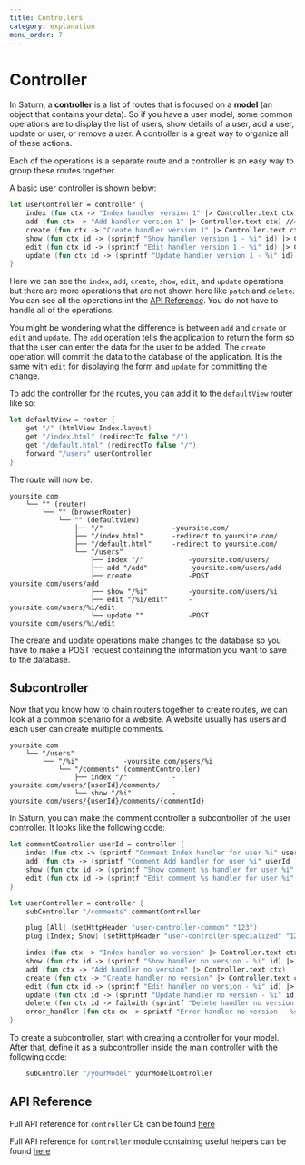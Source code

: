 ```yaml
---
title: Controllers
category: explanation
menu_order: 7
---
```


# Controller

In Saturn, a **controller** is a list of routes that is focused on a **model** (an object that contains your data). So if you have a user model, some common operations are to display the list of users, show details of a user, add a user, update or user, or remove a user. A controller is a great way to organize all of these actions.

Each of the operations is a separate route and a controller is an easy way to group these routes together.

A basic user controller is shown below:

```fsharp
let userController = controller {
    index (fun ctx -> "Index handler version 1" |> Controller.text ctx) //View list of users
    add (fun ctx -> "Add handler version 1" |> Controller.text ctx) //Add a user
    create (fun ctx -> "Create handler version 1" |> Controller.text ctx) //Create a user
    show (fun ctx id -> (sprintf "Show handler version 1 - %i" id) |> Controller.text ctx) //Show details of a user
    edit (fun ctx id -> (sprintf "Edit handler version 1 - %i" id) |> Controller.text ctx)  //Edit a user
    update (fun ctx id -> (sprintf "Update handler version 1 - %i" id) |> Controller.text ctx)  //Update a user
}
```

Here we can see the `index`, `add`, `create`, `show`, `edit`, and `update` operations but there are more operations that are not shown here like `patch` and `delete`. You can see all the operations int the [API Reference](../reference/saturn-controller-controllerbuilder-10.html). You do not have to handle all of the operations.

You might be wondering what the difference is between `add` and `create` or `edit` and `update`. The `add` operation tells the application to return the form so that the user can enter the data for the user to be added. The `create` operation will commit the data to the database of the application. It is the same with `edit` for displaying the form and `update` for committing the change.

To add the controller for the routes, you can add it to the `defaultView` router like so:

```fsharp
let defaultView = router {
    get "/" (htmlView Index.layout)
    get "/index.html" (redirectTo false "/")
    get "/default.html" (redirectTo false "/")
    forward "/users" userController
}
```

The route will now be:

    yoursite.com
        └── "" (router)
            └── "" (browserRouter)
                └── "" (defaultView)
                    ├── "/"                 -yoursite.com/
                    ├── "/index.html"       -redirect to yoursite.com/
                    ├── "/default.html"     -redirect to yoursite.com/
                    └── "/users"
                        ├── index "/"           -yoursite.com/users/
                        ├── add "/add"          -yoursite.com/users/add
                        ├── create              -POST yoursite.com/users/add
                        ├── show "/%i"          -yoursite.com/users/%i
                        ├── edit "/%i/edit"     -yoursite.com/users/%i/edit
                        └── update ""           -POST yoursite.com/users/%i/edit

The create and update operations make changes to the database so you have to make a POST request containing the information you want to save to the database.

## Subcontroller

Now that you know how to chain routers together to create routes, we can look at a common scenario for a website. A website usually has users and each user can create multiple comments.

    yoursite.com
        └── "/users"
            └── "/%i"           -yoursite.com/users/%i
                └── "/comments" (commentController)
                    ├── index "/"           -yoursite.com/users/{userId}/comments/
                    └── show "/%i"          -yoursite.com/users/{userId}/comments/{commentId}

In Saturn, you can make the comment controller a subcontroller of the user controller. It looks like the following code:

```fsharp
let commentController userId = controller {
    index (fun ctx -> (sprintf "Comment Index handler for user %i" userId ) |> Controller.text ctx)
    add (fun ctx -> (sprintf "Comment Add handler for user %i" userId ) |> Controller.text ctx)
    show (fun ctx id -> (sprintf "Show comment %s handler for user %i" id userId ) |> Controller.text ctx)
    edit (fun ctx id -> (sprintf "Edit comment %s handler for user %i" id userId )  |> Controller.text ctx)
}

let userController = controller {
    subController "/comments" commentController

    plug [All] (setHttpHeader "user-controller-common" "123")
    plug [Index; Show] (setHttpHeader "user-controller-specialized" "123")

    index (fun ctx -> "Index handler no version" |> Controller.text ctx)
    show (fun ctx id -> (sprintf "Show handler no version - %i" id) |> Controller.text ctx)
    add (fun ctx -> "Add handler no version" |> Controller.text ctx)
    create (fun ctx -> "Create handler no version" |> Controller.text ctx)
    edit (fun ctx id -> (sprintf "Edit handler no version - %i" id) |> Controller.text ctx)
    update (fun ctx id -> (sprintf "Update handler no version - %i" id) |> Controller.text ctx)
    delete (fun ctx id -> failwith (sprintf "Delete handler no version failed - %i" id) |> Controller.text ctx)
    error_handler (fun ctx ex -> sprintf "Error handler no version - %s" ex.Message |> Controller.text ctx)
}
```

To create a subcontroller, start with creating a controller for your model. After that, define it as a subcontroller inside the main controller with the following code:

```fsharp
    subController "/yourModel" yourModelController
```

## API Reference

Full API reference for `controller` CE can be found [here](../reference/saturn-controller-controllerbuilder-10.html)

Full API reference for `Controller` module containing useful helpers can be found [here](../reference/saturn-controllerhelpers-controller.html)